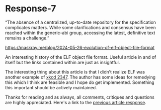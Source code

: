 # Response-7

“The absence of a centralized, up-to-date repository for the
specification complicates matters. While some clarifications and
consensus have been reached within the generic-abi group, accessing the
latest, definitive text remains a challenge.”

<https://maskray.me/blog/2024-05-26-evolution-of-elf-object-file-format>

An interesting history of the ELF object file format. Useful article in
and of itself but the links contained within are just as insightful.

The interesting thing about this article is that I didn’t realize ELF
was another example of [xkcd 2347](https://xkcd.com/2347/). The author
has some ideas for remedying this which I think are feasible and I hope
do get implemented. Something this important should be actively
maintained.

Thanks for reading and as always, all comments, critiques and questions
are highly appreciated. Here's a link to the [previous article response](https://github.com/n6ls0n/article-responses/blob/master/response-6.md).
